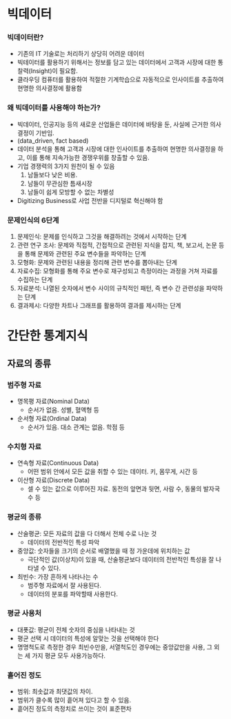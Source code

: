 # 빅데이터

### 빅데이터란?
- 기존의 IT 기술로는 처리하기 상당히 어려운 데이터
- 빅테이터를 활용하기 위해서는 정보를 담고 있는 데이터에서 고객과 시장에 대한 통찰력(Insight)이 필요함.
- 클라우딩 컴퓨터를 활용하여 적절한 기계학습으로 자동적으로 인사이트를 추출하여 현명한 의사결정에 활용함

### 왜 빅데이터를 사용해야 하는가?
- 빅데이터, 인공지능 등의 새로운 산업들은 데이터에 바탕을 둔, 사실에 근거한 의사결정이 기반임.
- (data_driven, fact based)
- 데이터 분석을 통해 고객과 시장에 대한 인사이트를 추출하여 현명한 의사결정을 하고, 이를 통해 지속가능한 경쟁우위를 창출할 수 있음.
- 기업 경쟁력의 3가지 원천이 될 수 있음
  1. 남들보다 낮은 비용.
  2. 남들이 무관심한 틈새시장
  3. 남들이 쉽게 모방할 수 없는 차별성
- Digitizing Business로 사업 전반을 디지털로 혁신해야 함

### 문제인식의 6단계
1. 문제인식: 문제를 인식하고 그것을 해결하려는 것에서 시작하는 단계
2. 관련 연구 조사: 문제와 직접적, 간접적으로 관련된 지식을 잡지, 책, 보고서, 논문 등을 통해 문제와 관련된 주요 변수들을 파악하는 단계
3. 모형화: 문제와 관련된 내용을 정리해 관련 변수를 뽑아내는 단계
4. 자료수집: 모형화를 통해 주요 변수로 재구성되고 측정이라는 과정을 거쳐 자료를 수집하는 단계
5. 자료분석: 나열된 숫자에서 변수 사이의 규칙적인 패턴, 즉 변수 간 관련성을 파악하는 단계
6. 결과제시: 다양한 차트나 그래프를 활용하여 결과를 제시하는 단계

# 간단한 통계지식

## 자료의 종류

### 범주형 자료
- 명목평 자료(Nominal Data)
  - 순서가 없음. 성별, 혈액형 등
- 순서형 자료(Ordinal Data)
  - 순서가 있음. 대소 관계는 없음. 학점 등

### 수치형 자료
- 연속형 자료(Continuous Data)
  - 어떤 범위 안에서 모든 값을 취할 수 있는 데이터. 키, 몸무게, 시간 등
- 이산형 자료(Discrete Data)
  - 셀 수 있는 값으로 이루어진 자료. 동전의 앞면과 뒷면, 사람 수, 동물의 발자국 수 등

### 평균의 종류
- 산술평균: 모든 자료의 값을 다 더해서 전체 수로 나눈 것
  - 데이터의 전반적인 특성 파악
- 중앙값: 숫자들을 크기의 순서로 배열했을 때 정 가운데에 위치하는 값
  - 극단적인 값(이상치)이 있을 때, 산술평균보다 데이터의 전반적인 특성을 잘 나타낼 수 있다.
- 최빈수: 가장 흔하게 나타나는 수
  - 범주형 자료에서 잘 사용된다. 
  - 데이터의 분포를 파악할때 사용한다.

### 평균 사용처
- 대푯값: 평균이 전체 숫자의 중심을 나타내는 것
- 평균 선택 시 데이터의 특성에 알맞는 것을 선택해야 한다
- 명명척도로 측정한 경우 최빈수만을, 서열척도인 경우에는 중앙값만을 사용, 그 외는 세 가지 평균 모두 사용가능하다.

### 흩어진 정도
- 범위: 최솟값과 최댓값의 차이.
- 범위가 클수록 많이 흩어져 있다고 할 수 있음.
- 흩어진 정도의 측정치로 쓰이는 것이 표준편차